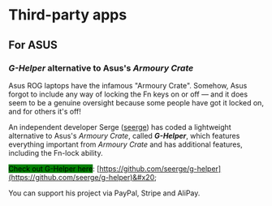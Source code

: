 # Third-party apps

## For ASUS

### _G-Helper_ alternative to Asus's _Armoury Crate_

Asus ROG laptops have the infamous "Armoury Crate". Somehow, Asus forgot to include any way of locking the Fn keys on or off — and it does seem to be a genuine oversight because some people have got it locked on, and for others it's off!

An independent developer Serge ([seerge](https://github.com/seerge)) has coded a lightweight alternative to Asus's _Armoury Crate_, called _**G-Helper**_, which features everything important from _Armoury Crate_ and has additional features, including the Fn-lock ability.&#x20;

<mark style="background-color:green;">Check out G-Helper here</mark>: [https://github.com/seerge/g-helper](https://github.com/seerge/g-helper)&#x20;

You can support his project via PayPal, Stripe and AliPay.
